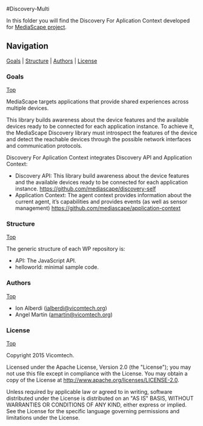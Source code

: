 #Discovery-Multi

In this folder you will find the Discovery For Aplication Context developed for [MediaScape project](http://mediascapeproject.eu/).

## Navigation
[Goals][] | [Structure][] | [Authors][] | [License][]

### Goals
[Top][]

MediaScape targets applications that provide shared experiences across multiple devices.

This library builds awareness about the device features and the available devices ready to be connected for each application instance. To achieve it, the MediaScape Discovery library must introspect the features of the device and detect the reachable devices through the possible network interfaces and communication protocols.

Discovery For Aplication Context integrates Discovery API and Application Context:
* Discovery API:
This library build awareness about the device features and the available devices ready to be connected for each application instance.
https://github.com/mediascape/discovery-self
* Application Context:
The agent context provides information about the current agent, it’s capabilities and provides events (as well as sensor management)
https://github.com/mediascape/application-context


### Structure
[Top][]

The generic structure of each WP repository is:

  * API: The JavaScript API.
  * helloworld: minimal sample code.

### Authors
[Top][]

- Ion Alberdi (ialberdi@vicomtech.org)
- Angel Martin (amartin@vicomtech.org)

### License
[Top][]

Copyright 2015 Vicomtech.

Licensed under the Apache License, Version 2.0 (the "License"); you may not use this file except in compliance with the License. You may obtain a copy of the License at http://www.apache.org/licenses/LICENSE-2.0.

Unless required by applicable law or agreed to in writing, software distributed under the License is distributed on an "AS IS" BASIS, WITHOUT WARRANTIES OR CONDITIONS OF ANY KIND, either express or implied. See the License for the specific language governing permissions and limitations under the License.

[Top]: #navigation
[Goals]: #goals
[Structure]: #structure
[Authors]: #authors
[License]: #license
